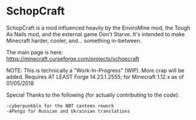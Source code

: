 # SchopCraft
SchopCraft is a mod influenced heavily by the EnviroMine mod, the Tough As Nails mod, and the external game Don't Starve. It's intended to make Minecraft harder, cooler, and... something in-between.

The main page is here:
https://minecraft.curseforge.com/projects/schopcraft

NOTE: This is technically a "Work-In-Progress" (WIP). More crap will be added.
Requires AT LEAST Forge 14.23.1.2555; for Minecraft 1.12.x as of 01/05/2018


Special Thanks to the following (for actually contributing to the code):

	-cyberpunkbln for the NBT canteen rework
	-APengu for Russian and Ukrainian translations
